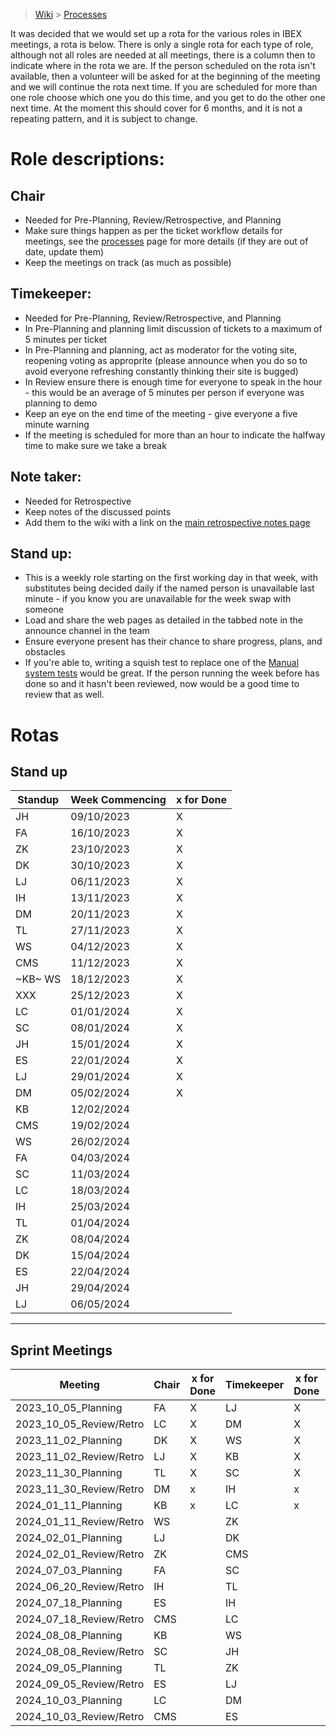 > [Wiki](Home) > [Processes](Processes)

It was decided that we would set up a rota for the various roles in IBEX meetings, a rota is below. There is only a single rota for each type of role, although not all roles are needed at all meetings, there is a column then to indicate where in the rota we are. If the person scheduled on the rota isn't available, then a volunteer will be asked for at the beginning of the meeting and we will continue the rota next time. If you are scheduled for more than one role choose which one you do this time, and you get to do the other one next time. At the moment this should cover for 6 months, and it is not a repeating pattern, and it is subject to change.

# Role descriptions:
## Chair 
* Needed for Pre-Planning, Review/Retrospective, and Planning
* Make sure things happen as per the ticket workflow details for meetings, see the [processes](Processes) page for more details (if they are out of date, update them)
* Keep the meetings on track (as much as possible)

## Timekeeper:
* Needed for Pre-Planning, Review/Retrospective, and Planning
* In Pre-Planning and planning limit discussion of tickets to a maximum of 5 minutes per ticket
* In Pre-Planning and planning, act as moderator for the voting site, reopening voting as approprite (please announce when you do so to avoid everyone refreshing constantly thinking their site is bugged)
* In Review ensure there is enough time for everyone to speak in the hour - this would be an average of 5 minutes per person if everyone was planning to demo
* Keep an eye on the end time of the meeting - give everyone a five minute warning
* If the meeting is scheduled for more than an hour to indicate the halfway time to make sure we take a break

## Note taker:
* Needed for Retrospective
* Keep notes of the discussed points
* Add them to the wiki with a link on the [main retrospective notes page](Retrospective-Notes)

## Stand up:
* This is a weekly role starting on the first working day in that week, with substitutes being decided daily if the named person is unavailable last minute - if you know you are unavailable for the week swap with someone
* Load and share the web pages as detailed in the tabbed note in the announce channel in the team
* Ensure everyone present has their chance to share progress, plans, and obstacles
* If you're able to, writing a squish test to replace one of the [Manual system tests](https://github.com/ISISComputingGroup/ibex_developers_manual/wiki/Manual-System-Tests) would be great. If the person running the week before has done so and it hasn't been reviewed, now would be a good time to review that as well. 

# Rotas

## Stand up
 | Standup | Week Commencing | x for Done |
 |--- | --- | --- |
 |JH | 09/10/2023 |X|
 |FA | 16/10/2023 |X|
 |ZK | 23/10/2023 |X |
 |DK | 30/10/2023 |X |
 |LJ | 06/11/2023 |X |
 |IH | 13/11/2023 |X |
 |DM | 20/11/2023 |X |
 |TL | 27/11/2023 |X |
 |WS | 04/12/2023 |X |
 |CMS | 11/12/2023 |X |
 |~KB~ WS | 18/12/2023 | X|
 |XXX | 25/12/2023 |X |
 |LC | 01/01/2024 |X |
 |SC | 08/01/2024 | X|
 |JH | 15/01/2024 | X|
 |ES | 22/01/2024 | X|
 |LJ | 29/01/2024 | X|
 |DM | 05/02/2024 | X|
 |KB | 12/02/2024 | |
 |CMS | 19/02/2024 | |
 |WS | 26/02/2024 | |
 |FA | 04/03/2024 | |
 |SC | 11/03/2024 | |
 |LC | 18/03/2024 | |
 |IH | 25/03/2024 | |
 |TL | 01/04/2024 | |
 |ZK | 08/04/2024 | |
 |DK | 15/04/2024 | |
 |ES | 22/04/2024 | |
 |JH | 29/04/2024 | |
 |LJ | 06/05/2024 | |


***

## Sprint Meetings
| Meeting| Chair | x for Done | Timekeeper | x for Done | Note taker | x for Done |
| ---| --- | --- | ---| --- | --- | --- |
| 2023_10_05_Planning| FA | X | LJ| X | |  |
| 2023_10_05_Review/Retro| LC | X | DM| X | TL| X |
| 2023_11_02_Planning| DK | X | WS| X | |  |
| 2023_11_02_Review/Retro| LJ | X | KB | X | IH | X |
| 2023_11_30_Planning| TL | X | SC| X | |  |
| 2023_11_30_Review/Retro| DM | x | IH| x | DK|x  |
| 2024_01_11_Planning| KB | x | LC| x | |  |
| 2024_01_11_Review/Retro| WS |  | ZK|  | DM|  |
| 2024_02_01_Planning| LJ |  | DK|  | |  |
| 2024_02_01_Review/Retro| ZK |  | CMS|  | ZK|  |
| 2024_07_03_Planning| FA |  | SC|  | |  |
| 2024_06_20_Review/Retro| IH |  | TL|  | LC|  |
| 2024_07_18_Planning| ES |  | IH|  | |  |
| 2024_07_18_Review/Retro| CMS |  | LC|  | WS |  |
| 2024_08_08_Planning| KB |  | WS|  | |  |
| 2024_08_08_Review/Retro| SC |  | JH|  | LJ|  |
| 2024_09_05_Planning| TL |  | ZK|  | |  |
| 2024_09_05_Review/Retro| ES |  | LJ|  | SC|  |
| 2024_10_03_Planning| LC |  | DM|  | |  |
| 2024_10_03_Review/Retro| CMS |  | ES|  | JH|  |
